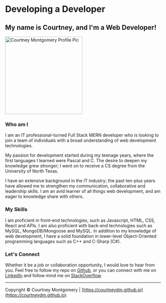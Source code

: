 # Developing a Developer

## My name is Courtney, and I'm a Web Developer!

<img src="https://courtneydm.github.io/public/assets/images/profile.JPG" alt="Courtney Montgomery Profile Pic" width="250px"/>

### Who am I

I am an IT professional-turned Full Stack MERN developer who is looking to join a team of individuals with a broad understanding of web development technologies.

My passion for development started during my teenage years, where the first languages I learned were Pascal and C. The desire to deepen my knowledge grew stronger; I went on to receive a CS degree from the University of North Texas.

I have an extensive background in the IT industry; the past ten-plus years have allowed me to strengthen my communication, collaborative and leadership skills. I am an avid learner of all things web development, and am eager to knowledge share with others.


### My Skills

I am proficient in front-end technologies, such as Javascript, HTML, CSS, React and APIs. I am also proficient with back-end technologies such as MySQL, MongoDB/Mongoose and MySQL. In addition to my knowledge of web development, I have a solid foundation in lower-level Object-Oriented programming languages such as C++ and C-Sharp (C#).

### Let's Connect

Whether it be a job or collaboration opportunity, I would love to hear from you. Feel free to follow my repo on [Github](https://github.com/courtneydm), or you can connect with me on [LinkedIn](https://www.linkedin.com/in/courtneydm) and follow mind me on [StackOverflow](https://stackoverflow.com/users/8827802/courtney-m).

---
Copyright &copy; Courtney Montgomery | [https://courtneydm.github.io](https://courtneydm.github.io)